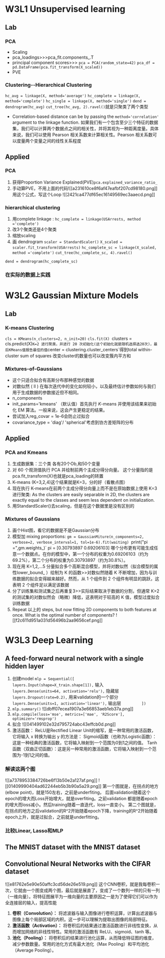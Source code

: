 # W3L1 Unsupervised learning
## Lab
### PCA
- Scaling
- pca_loadings>>>pca_fit.components_.T
- principal component scores>>>
    `pca = PCA(random_state=42)`
    `pca_df = pd.DataFrame(pca.fit_transform(X_scaled))`
- PVE
### Clustering--Hierarchical Clustering
`hc_avg = linkage(X, method='average')`
`hc_complete = linkage(X, method='complete')`
`hc_single = linkage(X, method='single')`
`dend = dendrogram(hc_avg)`
`cut_tree(hc_avg, 2).ravel()`就是只聚类了两个类型
- Correlation-based distance can be by passing the `method='correlation'` argument to the linkage function. 如果我们有一个包含至少三个特征的数据集，我们可以计算两个数据点之间的相关性，并将其视为一种距离度量。具体来说，我们可以使用 Pearson 相关系数来计算相关性。Pearson 相关系数可以度量两个变量之间的线性关系程度
## Applied
### PCA
1. 获得Proportion Variance Explained(PVE)`pca.explained_variance_ratio_`
2. 手动算PVE，不用上面的代码![[a231610ce8f6af47eafbf207cd98180.png]]用这个公式，写这个Loop
![[2421ca477df65ec16149569ec3aaecd.png]]
### hierarchical clustering
1. 用complete linkage : `hc_complete = linkage(USArrests, method ='complete')`
2. 改3个聚类还是4个聚类
3. 缩放scaling
4. 画 dendrogram
`scaler = StandardScaler()`
`X_scaled = scaler.fit_transform(USArrests)`
`hc_complete_sc = linkage(X_scaled, method ='complete')`
`cut_tree(hc_complete_sc, 4).ravel()`

`dend = dendrogram(hc_complete_sc)`
### 在实际的数据上实践
# W3L2 Gaussian Mixture Models
## Lab
### K-means Clustering
`cls = KMeans(n_clusters=2, n_init=20)`
`cls.fit(X)
`clusters = cls.predict(X)`
K=2 进行聚类，并进行 20 次初始化(这个初始化就是随机选择选20次)，最后KMeans值报告最佳的值
`center = clustering.cluster_centers`得到total within-cluster sum of squares
改变cluster的数量也可以改变簇内平方和
### Mixtures-of-Gaussians 
- 这个只适合拟合有高斯分布那种感觉的数据
- 对数似然 ( ll ) 在每次迭代中的变化如何较小，以及最终估计参数如何与我们用于生成数据的参数接近但不相同。
- n_components
-  init_params='kmeans' （默认值）首先执行 $K$-means 并使用该结果来初始化 EM 算法。一般来说，这会产生更稳定的结果。
- 尝试加入reg_covar = 1e-6会防止过拟合
- covariance_type = 'diag'/ 'spherical'考虑到协方差矩阵的分布
## Applied 
### PCA and Kmeans
1. 生成数据集：三个类 各有20个Ob,和50个变量
2. 对 60 个观测值执行 PCA 并绘制前两个主成分得分向量。
    这个分量指的是pca.fit_transform(X)也就是pca_loading的转置
3.  K-means (K=3,2,4)这个结果就是K=3，分的好（看散点图）
4. 现在执行 K-means在前两个主成分得分向量上而不是在原始数据上使用 K=3 进行聚类: As the clusters are easily separable in 2D, the clusters are exactly equal to the classes and seem less dependent on initialization.
5. 用StandardScaler()去scaling，但是在这个数据里是没有区别的
### Mixtures of Gaussians
1. 画个Hist图，看它的数据是不是Gaussian分布
2. 模型加 mixing proportions: `gm = GaussianMiture(n_components=2, verbose=2, verbose_interval=1, tol=1e-6).fit(waiting)
    `print("pi =",gm.weights_)`  pi = [0.30793897 0.69206103]
    哪个分布更有可能生成任意一个数据点。在你的模型中，第一个分布的权重为0.69206103（约为69.2%），第二个分布的权重为0.30793897（约为30.8%）。
3. 现在用 K=1,2,…5 分量拟合多个高斯混合模型，并将对数似然（拟合模型的属性lower_bound_ ）绘制为 K 的函数>>对数似然随着 K 不断增加，因为与训练数据的拟合变得越来越好。然而，从 1 个组件到 2 个组件有明显的跳跃，这表明 2 个组件足以满足该数据
4. 分了训练集和测试集之后再重复3>>实际结果取决于数据的分割，但通常 K>2 的测试集的对数似然会（略微）降低，这表明对于较高的 K 值，模型过度拟合训练数据
5. Repeat 以上的 steps, but now fitting 2D components to both features at once. What is the optimal number of components?
![[f2c611d951a031d56496b2aa9656cef.png]]
# W3L3 Deep Learning
## A feed-forward neural network with a single hidden layer
1. 创建model
    `mlp = Sequential([`
                 `layers.Input(shape=X_train.shape[1]),` 输入
                  `layers.Dense(units=64, activation='relu'),` 隐藏层
                  `layers.Dropout(rate=0.2),` 用来validation的一个部分
                  `layers.Dense(units=1, activation='linear'),` 输出层
                `])`
2. `mlp.summary()`
    ![[dbff07ecea1907a3e66853aeb1eb37a.png]]
3. `mlp.compile(loss='mse', metrics=['mae', 'R2Score'], optimizer='rmsprop')`
4. 拟合
![[041499102e32d795724abc43effcb0d.png]]
5. 激活函数： 
    ReLU是Rectified Linear Unit的缩写，是一种常用的激活函数，它将输入 x 转换为输出 y 的方法是：
    Sigmoid函数（也称为Logistic函数）：这是一种经典的激活函数，它将输入映射到一个范围为0到1之间的值。
    Tanh函数（双曲正切函数）：这是另一种常用的激活函数，它将输入映射到一个范围为-1到1之间的值。
### 解读这两个图
![[a7378953384726be6f13b50e2a127af.png]]
![[01409990404ad62244eb5b3b90a5a29.png]]
第一个图就是，在拐点的地方(elbow point)，就是150左右，之前是underfiting， 后面validation随着这个epoch的增大而Loss开始增大，就是overfiting。之前validation 都是随着epoch的增大而loss减小。然后training随着一直迭代，loss一直变小。
第二个图就是，在拐点的地方之后validation的R^2开始随着epoch下降，training的R^2开始随着epoch上升，就是过拟合，之前就是underfitting。
### 比较Linear, Lasso和MLP

## The MNIST dataset with the MNIST dataset
## Convolutional Neural Networks with the CIFAR dataset
![[e81762e5e90e50affc3cd56de26e519.png]]
这个CNN卷积，就是我每卷积一次，它就由一个图变成两个图，最后就是展直了，变成了一个数列一样的只有一列（一维向量）。将特征图展平为一维向量的主要原因之一是为了使得它们可以作为全连接层的输入，提高性能
1. **卷积（Convolution）：** 将滤波器与输入图像进行卷积运算，计算出滤波器与图像上每个局部区域的内积。这一步可以理解为提取出图像的局部特征。
2. **激活函数（Activation）：** 将卷积后的结果通过激活函数进行非线性变换，从而增加网络的非线性特性。常用的激活函数有 ReLU、sigmoid、tanh 等。
3. **池化（Pooling）：** 将卷积后的结果进行池化运算，从而降低特征图的维度，减少参数数量。常用的池化方式有最大池化（Max Pooling）和平均池化（Average Pooling）。
